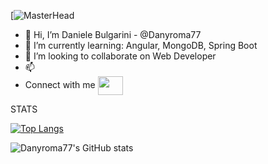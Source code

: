 
[![MasterHead](https://firebasestorage.googleapis.com/v0/b/portfolio-f057f.appspot.com/o/7.png?alt=media&token=c9dae90a-8ab4-468b-af51-a5f496f1a1bf)
- 👋 
  Hi, I’m Daniele Bulgarini - @Danyroma77
- 🌱 
  I’m currently learning: Angular, MongoDB, Spring Boot
- 💞️ 
  I’m looking to collaborate on Web Developer
- 📫 
- Connect with me
  <a href="https://www.linkedin.com/in/daniele-bulgarini-7217a6167/" target="blank"><img align="center" src="https://cdn.jsdelivr.net/npm/simple-icons@3.0.1/icons/linkedin.svg" alt="" height="30" width="40" /></a>

STATS 

[![Top Langs](https://githubstats-danyroma77.vercel.app//api/top-langs/?username=Danyroma77)](https://github.com/anuraghazra/github-readme-stats)

![Danyroma77's GitHub stats](https://githubstats-danyroma77.vercel.app//api?username=Danyroma77&show_icons=true&theme=radical)


<!---
https://githubstats-danyroma77.vercel.app/

Danyroma77/Danyroma77 is a ✨ special ✨ repository because its `README.md` (this file) appears on your GitHub profile.
You can click the Preview link to take a look at your changes.
--->
